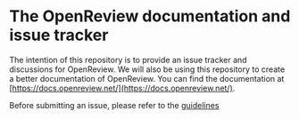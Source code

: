 The OpenReview documentation and issue tracker
============================

The intention of this repository is to provide an issue tracker and discussions for OpenReview. We will also be using this repository to create a better documentation of OpenReview. You can find the documentation at [https://docs.openreview.net/](https://docs.openreview.net/).

Before submitting an issue, please refer to the [guidelines](https://github.com/openreview/openreview/blob/master/CONTRIBUTING.md)
